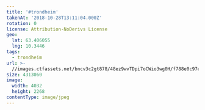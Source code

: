 ```yaml
---
title: '#trondheim'
takenAt: '2018-10-28T13:11:04.000Z'
rotation: 0
license: Attribution-NoDerivs License
geo:
  lat: 63.406055
  lng: 10.3446
tags:
  - trondheim
url: >-
  //images.ctfassets.net/bncv3c2gt878/48ez9wvTDpi7oCWio3wg0H/f788e0c97e08ac0a54f280186057a400/trondheim_45680232231_o
size: 4313060
image:
  width: 4032
  height: 2268
contentType: image/jpeg
---
```


